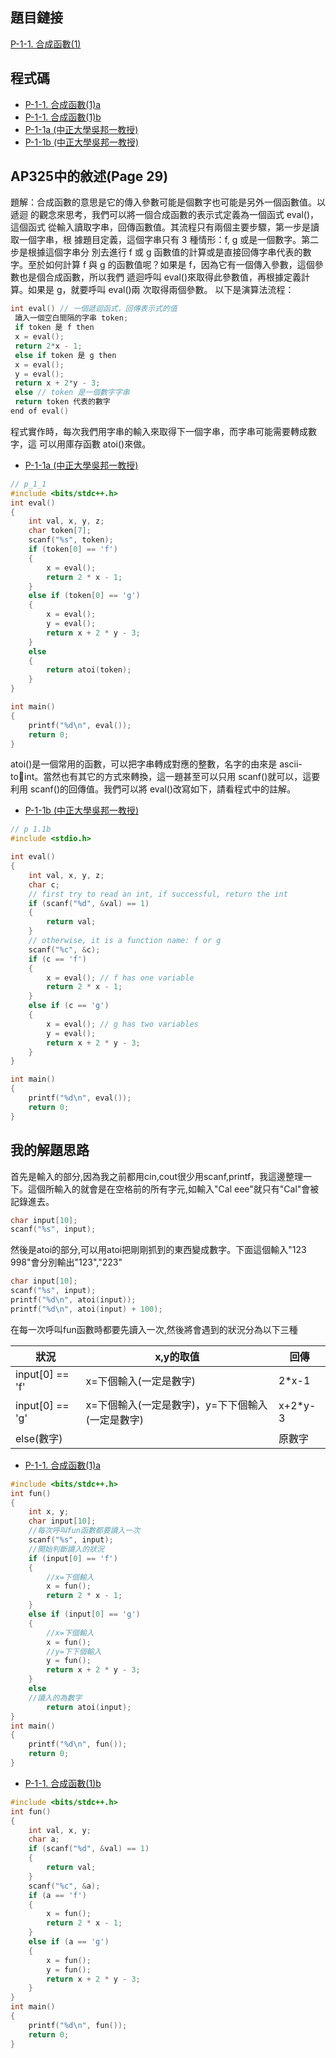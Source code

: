 ## 題目鏈接
[P-1-1. 合成函數(1)](https://judge.tcirc.tw/ShowProblem?problemid=d001)

## 程式碼
- [P-1-1. 合成函數(1)a](https://github.com/CalvinWan0101/AP325/blob/main/P-1-1.%20%E5%90%88%E6%88%90%E5%87%BD%E6%95%B8(1)/P-1-1.%20%E5%90%88%E6%88%90%E5%87%BD%E6%95%B8(1)a.cpp)
- [P-1-1. 合成函數(1)b](https://github.com/CalvinWan0101/AP325/blob/main/P-1-1.%20%E5%90%88%E6%88%90%E5%87%BD%E6%95%B8(1)/P-1-1.%20%E5%90%88%E6%88%90%E5%87%BD%E6%95%B8(1)b.cpp)
- [P-1-1a (中正大學吳邦一教授)](https://github.com/CalvinWan0101/AP325/blob/main/P-1-1.%20%E5%90%88%E6%88%90%E5%87%BD%E6%95%B8(1)/p_1_1a.cpp)
- [P-1-1b (中正大學吳邦一教授)](https://github.com/CalvinWan0101/AP325/blob/main/P-1-1.%20%E5%90%88%E6%88%90%E5%87%BD%E6%95%B8(1)/p_1_1b.cpp)

## AP325中的敘述(Page 29)
題解：合成函數的意思是它的傳入參數可能是個數字也可能是另外一個函數值。以遞迴
的觀念來思考，我們可以將一個合成函數的表示式定義為一個函式 eval()，這個函式
從輸入讀取字串，回傳函數值。其流程只有兩個主要步驟，第一步是讀取一個字串，根
據題目定義，這個字串只有 3 種情形：f, g 或是一個數字。第二步是根據這個字串分
別去進行 f 或 g 函數值的計算或是直接回傳字串代表的數字。至於如何計算 f 與 g
的函數值呢？如果是 f，因為它有一個傳入參數，這個參數也是個合成函數，所以我們
遞迴呼叫 eval()來取得此參數值，再根據定義計算。如果是 g，就要呼叫 eval()兩
次取得兩個參數。 以下是演算法流程：

```c++
int eval() // 一個遞迴函式，回傳表示式的值
 讀入一個空白間隔的字串 token;
 if token 是 f then
 x = eval();
 return 2*x - 1;
 else if token 是 g then 
 x = eval();
 y = eval();
 return x + 2*y - 3;
 else // token 是一個數字字串
 return token 代表的數字
end of eval()
```

程式實作時，每次我們用字串的輸入來取得下一個字串，而字串可能需要轉成數字，這
可以用庫存函數 atoi()來做。

- [P-1-1a (中正大學吳邦一教授)](https://github.com/CalvinWan0101/AP325/blob/main/P-1-1.%20%E5%90%88%E6%88%90%E5%87%BD%E6%95%B8(1)/p_1_1a.cpp)

```c++
// p_1_1
#include <bits/stdc++.h>
int eval()
{
	int val, x, y, z;
	char token[7];
	scanf("%s", token);
	if (token[0] == 'f')
	{
		x = eval();
		return 2 * x - 1;
	}
	else if (token[0] == 'g')
	{
		x = eval();
		y = eval();
		return x + 2 * y - 3;
	}
	else
	{
		return atoi(token);
	}
}

int main()
{
	printf("%d\n", eval());
	return 0;
}
```
atoi()是一個常用的函數，可以把字串轉成對應的整數，名字的由來是 ascii-toint。當然也有其它的方式來轉換，這一題甚至可以只用 scanf()就可以，這要利用
scanf()的回傳值。我們可以將 eval()改寫如下，請看程式中的註解。

- [P-1-1b (中正大學吳邦一教授)](https://github.com/CalvinWan0101/AP325/blob/main/P-1-1.%20%E5%90%88%E6%88%90%E5%87%BD%E6%95%B8(1)/p_1_1b.cpp)

```c++
// p 1.1b
#include <stdio.h>

int eval()
{
	int val, x, y, z;
	char c;
	// first try to read an int, if successful, return the int
	if (scanf("%d", &val) == 1)
	{
		return val;
	}
	// otherwise, it is a function name: f or g
	scanf("%c", &c);
	if (c == 'f')
	{
		x = eval(); // f has one variable
		return 2 * x - 1;
	}
	else if (c == 'g')
	{
		x = eval(); // g has two variables
		y = eval();
		return x + 2 * y - 3;
	}
}

int main()
{
	printf("%d\n", eval());
	return 0;
}
```

## 我的解題思路

首先是輸入的部分,因為我之前都用cin,cout很少用scanf,printf，我這邊整理一下。這個所輸入的就會是在空格前的所有字元,如輸入"Cal eee"就只有"Cal"會被記錄進去。
```c++
char input[10];
scanf("%s", input);
```
然後是atoi的部分,可以用atoi把剛剛抓到的東西變成數字。下面這個輸入"123 998"會分別輸出"123","223"
```c++
char input[10];
scanf("%s", input);
printf("%d\n", atoi(input));
printf("%d\n", atoi(input) + 100);
```

在每一次呼叫fun函數時都要先讀入一次,然後將會遇到的狀況分為以下三種

狀況|x,y的取值|回傳
-|-|-
input[0] == 'f'|x=下個輸入(一定是數字)|2*x-1
input[0] == 'g'|x=下個輸入(一定是數字)，y=下下個輸入(一定是數字)|x+2*y-3
else(數字)||原數字

- [P-1-1. 合成函數(1)a](https://github.com/CalvinWan0101/AP325/blob/main/P-1-1.%20%E5%90%88%E6%88%90%E5%87%BD%E6%95%B8(1)/P-1-1.%20%E5%90%88%E6%88%90%E5%87%BD%E6%95%B8(1)a.cpp)

```c++
#include <bits/stdc++.h>
int fun()
{
	int x, y;
	char input[10];
	//每次呼叫fun函數都要讀入一次
	scanf("%s", input);
	//開始判斷讀入的狀況
	if (input[0] == 'f')
	{
		//x=下個輸入
		x = fun();
		return 2 * x - 1;
	}
	else if (input[0] == 'g')
	{
		//x=下個輸入
		x = fun();
		//y=下下個輸入
		y = fun();
		return x + 2 * y - 3;
	}
	else
	//讀入的為數字
		return atoi(input);
}
int main()
{
	printf("%d\n", fun());
	return 0;
}
```

- [P-1-1. 合成函數(1)b](https://github.com/CalvinWan0101/AP325/blob/main/P-1-1.%20%E5%90%88%E6%88%90%E5%87%BD%E6%95%B8(1)/P-1-1.%20%E5%90%88%E6%88%90%E5%87%BD%E6%95%B8(1)b.cpp)

```c++
#include <bits/stdc++.h>
int fun()
{
	int val, x, y;
	char a;
	if (scanf("%d", &val) == 1)
	{
		return val;
	}
	scanf("%c", &a);
	if (a == 'f')
	{
		x = fun();
		return 2 * x - 1;
	}
	else if (a == 'g')
	{
		x = fun();
		y = fun();
		return x + 2 * y - 3;
	}
}
int main()
{
	printf("%d\n", fun());
	return 0;
}
```
